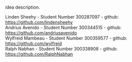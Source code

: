 idea description.

Linden Sheehy - Student Number 300287097 - github: https://github.com/lindensheehy <br>
Andrius Avenido - Student Number 300344515 - github: https://github.com/andriusavenido <br>
Wylfreid Mambeau - Student Number 300359577 - github: https://github.com/wylfreid <br>
Ralph Nabhan - Student Number 300338908 - github: https://github.com/RalphNabhan <br>
